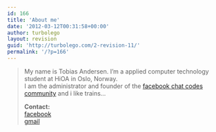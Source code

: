 ```yaml
---
id: 166
title: 'About me'
date: '2012-03-12T00:31:58+00:00'
author: turbolego
layout: revision
guid: 'http://turbolego.com/2-revision-11/'
permalink: '/?p=166'
---
```


> My name is Tobias Andersen. I’m a applied computer technology student at HiOA in Oslo, Norway.  
> I am the administrator and founder of the [facebook chat codes community](http://www.facebook.com/ChatCodes) and i like trains…
> 
> **Contact:**  
> [facebook](http://facebook.com/turbolego)  
> [gmail](mailto:turbolego@gmail.com)
